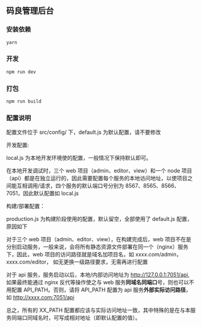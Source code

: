 ## 码良管理后台

### 安装依赖

```bash
yarn
```

### 开发

```bash
npm run dev
```

### 打包

``` bash
npm run build
```

### 配置说明

配置文件位于 src/config/ 下，default.js 为默认配置，请不要修改

开发配置:

local.js 为本地开发环境使的配置，一般情况下保持默认即可。

在本地开发调试时，三个 web 项目（admin、editor、view）和一个 node 项目（api）都是在独立运行的，因此需要配置每个服务的本地访问地址，以使项目之间能互相调用/请求，四个服务的默认端口号分别为 8567、8565、8566、7051，因此默认配置如 local.js

构建/部署配置：

production.js 为构建阶段使用的配置，默认留空，全部使用了 default.js 配置，原因如下

对于三个 web 项目（admin、editor、view），在构建完成后，web 项目不在是分别启动服务，一般来说，会将所有静态资源文件部署在同一个（nginx）服务下，因此，web 项目的访问路径就是域名加项目名，如 xxxx.com/admin，xxxx.com/editor， 如无更换一级路径要求，无需再进行配置

对于 api 服务，服务启动以后，本地/内部访问地址为 http://127.0.0.1:7051/api, 如果最终能通过 nginx 反代等操作使之与 web 服务**同域名同端口**号，则也可以不用配置 API_PATH。否则，请将 API_PATH 配置为 api 服务**外部实际访问路径**，如 http://xxxx.com:7051/api

总之，所有的 XX_PATH 配置都应该与实际访问地址一致，其中特殊的是在与本服务同端口同域名时，可写成相对地址（即默认配置的值）。
